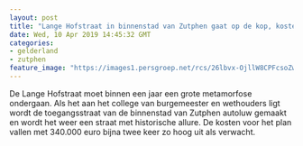 ```yaml
---
layout: post
title: "Lange Hofstraat in binnenstad van Zutphen gaat op de kop, kosten hoger dan verwacht"
date: Wed, 10 Apr 2019 14:45:32 GMT
categories: 
- gelderland 
- zutphen 
feature_image: "https://images1.persgroep.net/rcs/26lbvx-OjllW8CPFcsoZwwy7xJM/diocontent/145229075/_fitwidth/400/?appId=21791a8992982cd8da851550a453bd7f&quality=0.7"
---
```


De Lange Hofstraat moet binnen een jaar een grote metamorfose ondergaan. Als het aan het college van burgemeester en wethouders ligt wordt de toegangsstraat van de binnenstad van Zutphen autoluw gemaakt en wordt het weer een straat met historische allure. De kosten voor het plan vallen met 340.000 euro bijna twee keer zo hoog uit als verwacht.
